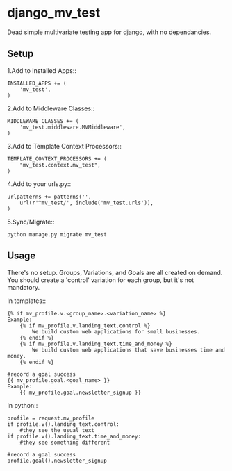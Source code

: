django_mv_test
==============

Dead simple multivariate testing app for django, with no dependancies.

Setup
-----

1.Add to Installed Apps::

    INSTALLED_APPS += (
        'mv_test',
    )
    
2.Add to Middleware Classes::

    MIDDLEWARE_CLASSES += (
        'mv_test.middleware.MVMiddleware',
    )

3.Add to Template Context Processors::

    TEMPLATE_CONTEXT_PROCESSORS += (
        "mv_test.context.mv_test",
    )

4.Add to your urls.py::

    urlpatterns += patterns('',
        url(r'^mv_test/', include('mv_test.urls')),
    )
    
5.Sync/Migrate::

    python manage.py migrate mv_test

    
Usage
-----

There's no setup. Groups, Variations, and Goals are all created on demand.
You should create a 'control' variation for each group, but it's not mandatory.

In templates::

    {% if mv_profile.v.<group_name>.<variation_name> %}
    Example:
        {% if mv_profile.v.landing_text.control %}
            We build custom web applications for small businesses.
        {% endif %}
        {% if mv_profile.v.landing_text.time_and_money %}
            We build custom web applications that save businesses time and money.
        {% endif %}
        
    #record a goal success
    {{ mv_profile.goal.<goal_name> }}
    Example:
        {{ mv_profile.goal.newsletter_signup }}
        
In python::

    profile = request.mv_profile
    if profile.v().landing_text.control:
        #they see the usual text
    if profile.v().landing_text.time_and_money:
        #they see something different
        
    #record a goal success
    profile.goal().newsletter_signup



